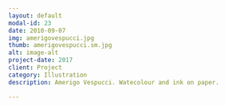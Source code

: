 ```yaml
---
layout: default
modal-id: 23
date: 2010-09-07
img: amerigovespucci.jpg
thumb: amerigovespucci.sm.jpg
alt: image-alt
project-date: 2017
client: Project
category: Illustration
description: Amerigo Vespucci. Watecolour and ink on paper.

---
```

